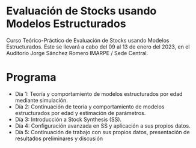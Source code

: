 # Evaluación de Stocks usando Modelos Estructurados

Curso Teórico-Práctico de Evaluación de Stocks usando Modelos Estructurados. Este se llevará a cabo del 09 al 13 de enero del 2023, en el Auditorio Jorge Sánchez Romero IMARPE / Sede Central. 

# Programa

+ Día 1: Teoría y comportamiento de modelos estructurados por edad mediante simulación.
+ Día 2: Continuación de teoría y comportamiento de modelos estructurados por edad y
estimación de parámetros.
+ Día 3: Introducción a Stock Synthesis (SS).
+ Día 4: Configuración avanzada en SS y aplicación a sus propios datos.
+ Día 5: Continuación de trabajo con sus propios datos, presentación de resultados
preliminares y discusión